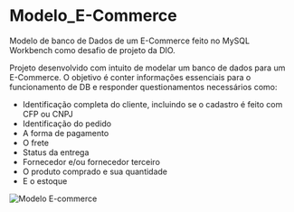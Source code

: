 # Modelo_E-Commerce
Modelo de banco de Dados de um E-Commerce feito no MySQL Workbench como desafio de projeto da DIO.

Projeto desenvolvido com intuito de modelar um banco de dados para um E-Commerce.
O objetivo é conter informações essenciais para o funcionamento de DB e responder questionamentos necessários como:
- Identificação completa do cliente, incluindo se o cadastro é feito com CFP ou CNPJ
- Identificação do pedido
- A forma de pagamento
- O frete
- Status da entrega
- Fornecedor e/ou fornecedor terceiro
- O produto comprado e sua quantidade
- E o estoque

<div style="display: inline_block">
  <img align="center" alt="Modelo E-commerce" src="https://media.discordapp.net/attachments/1006720932477403200/1016082824043966556/Modelo_E-Commerce.png?width=378&height=493" >
</div>
